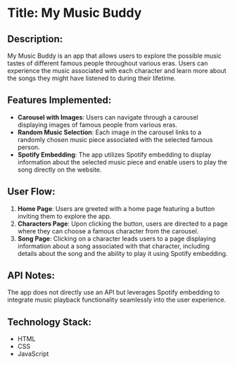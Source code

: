 # Title: My Music Buddy

## Description:
My Music Buddy is an app that allows users to explore the possible music tastes of different famous people throughout various eras. Users can experience the music associated with each character and learn more about the songs they might have listened to during their lifetime.

## Features Implemented:
- **Carousel with Images**: Users can navigate through a carousel displaying images of famous people from various eras.
- **Random Music Selection**: Each image in the carousel links to a randomly chosen music piece associated with the selected famous person.
- **Spotify Embedding**: The app utilizes Spotify embedding to display information about the selected music piece and enable users to play the song directly on the website.

## User Flow:
1. **Home Page**: Users are greeted with a home page featuring a button inviting them to explore the app.
2. **Characters Page**: Upon clicking the button, users are directed to a page where they can choose a famous character from the carousel.
3. **Song Page**: Clicking on a character leads users to a page displaying information about a song associated with that character, including details about the song and the ability to play it using Spotify embedding.

## API Notes:
The app does not directly use an API but leverages Spotify embedding to integrate music playback functionality seamlessly into the user experience.

## Technology Stack:
- HTML
- CSS
- JavaScript
